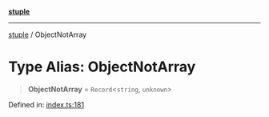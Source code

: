 [**stuple**](../README.md)

***

[stuple](../globals.md) / ObjectNotArray

# Type Alias: ObjectNotArray

> **ObjectNotArray** = `Record`\<`string`, `unknown`\>

Defined in: [index.ts:181](https://github.com/700software/stuple/blob/b84a98dbc1e143b866c355af845d2b37e38561cb/index.ts#L181)
